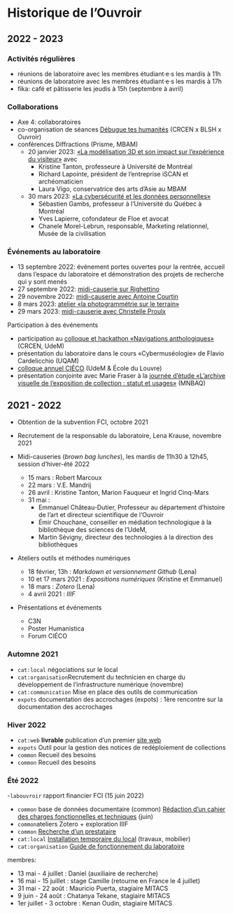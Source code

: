 # Historique de l’Ouvroir

## 2022 - 2023

### Activités régulières

- réunions de laboratoire avec les membres étudiant·e·s les mardis à 11h
- réunions de laboratoire avec les membres étudiant·e·s les mardis à 17h
- fika: café et pâtisserie les jeudis à 15h (septembre à avril)

### Collaborations

- Axe 4: collaboratoires
- co-organisation de séances [Débugue tes humanités](https://debugue.ecrituresnumeriques.ca/) (CRCEN x BLSH x Ouvroir) <!--je liste spécifiquement celles où j’ai contribué? -->
- conférences Diffractions (Prisme, MBAM)
  - 20 janvier 2023: [«La modélisation 3D et son impact sur l’expérience du visiteur»](https://www.mbam.qc.ca/fr/activites/modelisation-3d/) avec 
    - Kristine Tanton, professeure à Université de Montréal
    - Richard Lapointe, président de l’entreprise iSCAN et archéomaticien
    - Laura Vigo,  conservatrice des arts d’Asie au MBAM
  - 30 mars 2023: [«La cybersécurité et les données personnelles»](https://www.mbam.qc.ca/fr/activites/diffractions-cybersecurite/)
    - Sébastien Gambs, professeur à l’Université du Québec à Montréal
    - Yves Lapierre, cofondateur de Floe et avocat
    - Chanele Morel-Lebrun, responsable, Marketing relationnel, Musée de la civilisation

### Événements au laboratoire

- 13 septembre 2022: événement portes ouvertes pour la rentrée, accueil dans l’espace du laboratoire et démonstration des projets de recherche qui y sont menés
- 27 septembre 2022: [midi-causerie sur Righettino](https://mobilizon.fr/events/cb187e0c-2373-45b3-ad8b-a57d60edeca8)
- 29 novembre 2022: [midi-causerie avec Antoine Courtin](https://mobilizon.fr/events/4773dea6-c970-43c4-a722-ca0b83f2e89e)
- 8 mars 2023: [atelier «la photogrammétrie sur le terrain»](https://mobilizon.fr/events/740f1559-0bd5-4f88-baa2-2835cf0215d0)
- 29 mars 2023: [midi-causerie avec Christelle Proulx](https://mobilizon.fr/events/99e2fe9b-6f69-41dd-aea7-1946f8a89080)

Participation à des événements

- participation au [colloque et hackathon «Navigations anthologiques»](https://navigations.ecrituresnumeriques.ca/) (CRCEN, UdeM)
- présentation du laboratoire dans le cours «Cybermuséologie» de Flavio Cardelicchio (UQAM)
- [colloque annuel CIÉCO](http://cieco.umontreal.ca/colloque-2023/) (UdeM & École du Louvre)
- présentation conjointe avec Marie Fraser à la [journée d’étude «L’archive visuelle de l’exposition de collection : statut et usages»](http://cieco.umontreal.ca/larchive-visuelle-de-lexposition-de-collection-statut-et-usages/) (MNBAQ)



## 2021 - 2022

- Obtention de la subvention FCI, octobre 2021

- Recrutement de la responsable du laboratoire, Lena Krause, novembre 2021

- Midi-causeries (*brown bag lunches*), les mardis de 11h30 à 12h45, session d’hiver-été 2022

  -  15 mars : Robert Marcoux
  -  22 mars : V.E. Mandrij
  -  26 avril : Kristine Tanton, Marion Fauqueur et Ingrid Cinq-Mars
  -  31 mai : 
     -  Emmanuel Château-Dutier, Professeur au  département d’histoire de l’art et directeur scientifique de l‘Ouvroir 
     -  Émir Chouchane, conseiller en médiation technologique à la  bibliothèque des sciences de l’UdeM, 
     -  Martin  Sévigny, directeur des technologies à la direction des bibliothèques

- Ateliers outils et méthodes numériques

  - 18 février, 13h : *Markdown et versionnement Github* (Lena)
  - 10 et 17 mars 2021 : *Expositions numériques* (Kristine et Emmanuel)
  - 18 mars : *Zotero* (Lena)
  - 4 avril 2021 : *IIIF* 

- Présentations et événements

  - C3N
  - Poster Humanistica
  - Forum CIÉCO

### Automne 2021

- `cat:local` négociations sur le local
- `cat:organisation`Recrutement du technicien en charge du développement de l’infrastructure numérique (novembre)
- `cat:communication` Mise en place des outils de communication
- `expots` documentation des accrochages (expots) : 1ère rencontre sur la documentation des accrochages 

### Hiver 2022

- `cat:web` **livrable** publication d’un premier [site web](https://ouvroir.umontreal.ca/)
- `expots` Outil pour la gestion des notices de redéploiement de collections 
- `common` Recueil des besoins
- `common` Recueil des besoins

###   Été 2022

-`labouvroir` rapport financier FCI (15 juin 2022)
- `common` base de données documentaire (common) [Rédaction d’un cahier des charges fonctionnelles et techniques](https://github.com/ouvroir/common/milestone/3) (juin)
- `common`ateliers Zotero + exploration IIIF
- `common` [Recherche d’un prestataire](https://github.com/ouvroir/common/milestone/4)
- `cat:local` [Installation temporaire du local](https://github.com/ouvroir/labouvroir/milestone/2) (travaux, mobilier)
- `cat:organisation` [Guide de fonctionnement du laboratoire](https://github.com/ouvroir/labouvroir/milestone/5)

membres: 
- 13 mai - 4 juillet :  Daniel (auxiliaire de recherche)
- 16 mai - 15 juillet : stage Camille (retourne en France le 4 juillet)
- 31 mai - 22 août : Mauricio Puerta, stagiaire MITACS
- 9 juin - 24 août : Chatanya Tekane, stagiaire MITACS
- 1er juillet - 3 octobre : Kenan Oudin, stagiaire MITACS
